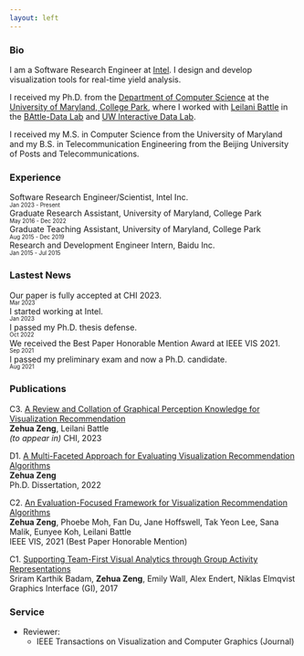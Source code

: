 ```yaml
---
layout: left
---
```


### Bio

I am a Software Research Engineer at <a href="https://www.intel.com/">Intel</a>. I design and develop visualization tools for real-time yield analysis.

I received my Ph.D. from the <a href="https://www.cs.umd.edu/">Department of Computer Science</a> at the <a href="https://www.umd.edu/">University of Maryland, College Park</a>, where I worked with <a href="https://homes.cs.washington.edu/~leibatt/bio.html">Leilani Battle</a> in the <a href="https://battle-data-lab.cs.umd.edu">BAttle-Data Lab</a> and <a href="https://idl.cs.washington.edu/">UW Interactive Data Lab</a>.

I received my M.S. in Computer Science from the University of Maryland and my B.S. in Telecommunication Engineering from the Beijing University of Posts and Telecommunications.

### Experience

Software Research Engineer/Scientist, Intel Inc. <br/>
<sub><sup>Jan 2023 - Present</sup></sub><br/>
Graduate Research Assistant, University of Maryland, College Park <br />
<sub><sup>May 2016 - Dec 2022</sup></sub><br/>
Graduate Teaching Assistant, University of Maryland, College Park <br />
<sub><sup>Aug 2015 - Dec 2019</sup></sub><br/>
Research and Development Engineer Intern, Baidu Inc. <br/>
<sub><sup>Jan 2015 - Jul 2015</sup></sub><br/>

### Lastest News

Our paper is fully accepted at CHI 2023. <br/>
<sub><sup>Mar 2023</sup></sub><br/>
I started working at Intel. <br/>
<sub><sup>Jan 2023</sup></sub><br/>
I passed my Ph.D. thesis defense. <br/>
<sub><sup>Oct 2022</sup></sub><br/>
We received the Best Paper Honorable Mention Award at IEEE VIS 2021. <br/>
<sub><sup>Sep 2021</sup></sub><br/>
I passed my preliminary exam and now a Ph.D. candidate. <br/>
<sub><sup>Aug 2021</sup></sub><br/>

### Publications

C3. <a href="https://arxiv.org/abs/2109.01271">A Review and Collation of Graphical Perception Knowledge for Visualization Recommendation</a> <br/>
<strong>Zehua Zeng</strong>, Leilani Battle <br/>
<i>(to appear in)</i> CHI, 2023

D1. <a href="http://hdl.handle.net/1903/29678">A Multi-Faceted Approach for Evaluating Visualization Recommendation Algorithms</a> <br/>
<strong>Zehua Zeng</strong> <br/>
Ph.D. Dissertation, 2022

C2. <a href="https://ieeexplore.ieee.org/document/9552925">An Evaluation-Focused Framework for Visualization Recommendation Algorithms</a> <br/>
<strong>Zehua Zeng</strong>, Phoebe Moh, Fan Du, Jane Hoffswell, Tak Yeon Lee, Sana Malik, Eunyee Koh, Leilani Battle <br/>
IEEE VIS, 2021 (Best Paper Honorable Mention)

C1. <a href="https://graphicsinterface.org/proceedings/gi2017/gi2017-26/">Supporting Team-First Visual Analytics through Group Activity Representations</a> <br/>
Sriram Karthik Badam, <strong>Zehua Zeng</strong>, Emily Wall, Alex Endert, Niklas Elmqvist <br/>
Graphics Interface (GI), 2017

### Service

- Reviewer:
  - IEEE Transactions on Visualization and Computer Graphics (Journal)
